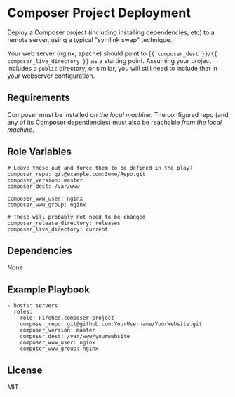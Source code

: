 Composer Project Deployment
=========

Deploy a Composer project (including installing dependencies, etc) to a remote server, using a typical "symlink swap" technique. 

Your web server (nginx, apache) should point to `{{ composer_dest }}/{{ composer_live_directory }}` as a starting point. Assuming your project includes a `public` directory, or similar, you will still need to include that in your webserver configuration.

Requirements
------------

Composer must be installed *on the local machine*. The configured repo (and any of its Composer dependencies) must also be reachable *from the local machine*.

Role Variables
--------------

	# Leave these out and force them to be defined in the play?
	composer_repo: git@example.com:Some/Repo.git
	composer_version: master
	composer_dest: /var/www

	composer_www_user: nginx
	composer_www_group: nginx
	
	# These will probably not need to be changed
	composer_release_directory: releases
	composer_live_directory: current
	
Dependencies
------------

None

Example Playbook
----------------
    - hosts: servers
      roles:
      - role: Firehed.composer-project
        composer_repo: git@github.com:YourUsername/YourWebsite.git
        composer_version: master
        composer_dest: /var/www/yourwebsite
        composer_www_user: nginx
        composer_www_group: nginx
License
-------

MIT
